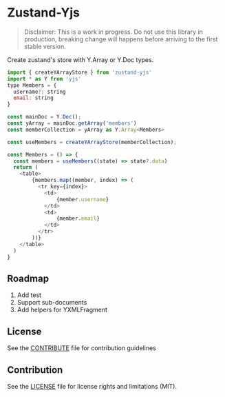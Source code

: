 # Zustand-Yjs

> Disclaimer: This is a work in progress. Do not use this library in production,
> breaking change will happens before arriving to the first stable version.

Create zustand's store with Y.Array or Y.Doc types.

```javascript
import { createYArrayStore } from 'zustand-yjs'
import * as Y from 'yjs'
type Members = {
  username?: string
  email: string
}

const mainDoc = Y.Doc();
const yArray = mainDoc.getArray('members')
const memberCollection = yArray as Y.Array<Members>

const useMembers = createYArrayStore(memberCollection);

const Members = () => {
  const members = useMembers((state) => state?.data)
  return (
    <table>
        {members.map((member, index) => (
          <tr key={index}>
            <td>
                {member.username}
            </td>
            <td>
                {member.email}
            </td>
          </tr>
        ))}
    </table>
  )
}
```

## Roadmap

1. Add test
2. Support sub-documents
3. Add helpers for YXMLFragment

## License

See the [CONTRIBUTE](CONTRIBUTE.md) file for contribution guidelines

## Contribution

See the [LICENSE](LICENSE.md) file for license rights and limitations (MIT).
